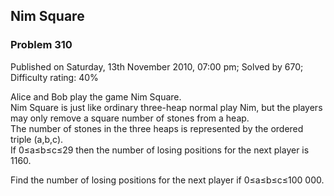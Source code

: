 Nim Square
----------

### Problem 310

Published on Saturday, 13th November 2010, 07:00 pm; Solved by 670;
Difficulty rating: 40%

Alice and Bob play the game Nim Square.\
 Nim Square is just like ordinary three-heap normal play Nim, but the
players may only remove a square number of stones from a heap.\
 The number of stones in the three heaps is represented by the ordered
triple (a,b,c).\
 If 0≤a≤b≤c≤29 then the number of losing positions for the next player
is 1160.

Find the number of losing positions for the next player if 0≤a≤b≤c≤100
000.

